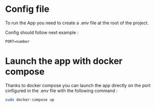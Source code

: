 # Config file

To run the App you need to create a .env file at the root of the project.

Config should follow next example :
```.dotenv
PORT=number
```

# Launch the app with docker compose

Thanks to docker compose you can launch the app directly on the port cinfigured in the .env file with the following command :
```bash
sudo docker-compose up
```